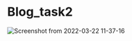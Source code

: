 # Blog_task2
![Screenshot from 2022-03-22 11-37-16](https://user-images.githubusercontent.com/66924041/159451207-592c9f8b-bfae-4fad-b90d-9b11cb4c41fe.png)
